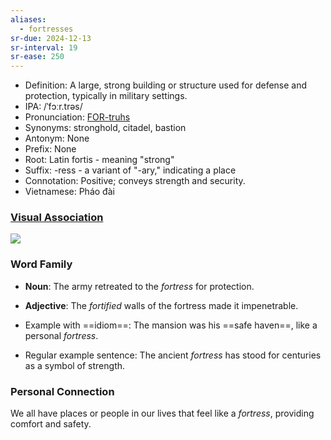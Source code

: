 ```yaml
---
aliases:
  - fortresses
sr-due: 2024-12-13
sr-interval: 19
sr-ease: 250
---
```

- Definition: A large, strong building or structure used for defense and protection, typically in military settings.
- IPA: /ˈfɔːr.trəs/
- Pronunciation: [FOR-truhs](https://www.google.com/search?q=how+to+pronounce+fortress)
- Synonyms: stronghold, citadel, bastion
- Antonym: None
- Prefix: None
- Root: Latin fortis - meaning "strong"
- Suffix: -ress - a variant of "-ary," indicating a place
- Connotation: Positive; conveys strength and security.
- Vietnamese: Pháo đài

### [Visual Association](https://www.google.com/search?tbm=isch&q=fortress)

![](https://t4.ftcdn.net/jpg/00/52/31/67/360_F_52316758_y30qBxUKkzmHsfT7K86VQgz3gFrY0h2p.jpg)

### Word Family

- **Noun**: The army retreated to the *fortress* for protection.
- **Adjective**: The *fortified* walls of the fortress made it impenetrable.

- Example with ==idiom==: The mansion was his ==safe haven==, like a personal *fortress*.
- Regular example sentence: The ancient *fortress* has stood for centuries as a symbol of strength.

### Personal Connection

We all have places or people in our lives that feel like a *fortress*, providing comfort and safety.
